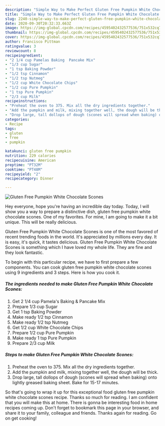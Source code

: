 ```yaml
---
description: "Simple Way to Make Perfect Gluten Free Pumpkin White Chocolate Scones"
title: "Simple Way to Make Perfect Gluten Free Pumpkin White Chocolate Scones"
slug: 2240-simple-way-to-make-perfect-gluten-free-pumpkin-white-chocolate-scones
date: 2020-09-30T20:32:33.663Z
image: https://img-global.cpcdn.com/recipes/4595402432577536/751x532cq70/gluten-free-pumpkin-white-chocolate-scones-recipe-main-photo.jpg
thumbnail: https://img-global.cpcdn.com/recipes/4595402432577536/751x532cq70/gluten-free-pumpkin-white-chocolate-scones-recipe-main-photo.jpg
cover: https://img-global.cpcdn.com/recipes/4595402432577536/751x532cq70/gluten-free-pumpkin-white-chocolate-scones-recipe-main-photo.jpg
author: Francisco Pittman
ratingvalue: 3
reviewcount: 8
recipeingredient:
- "2 1/4 cup Pamelas Baking  Pancake Mix"
- "1/3 cup Sugar"
- "1 tsp Baking Powder"
- "1/2 tsp Cinnamon"
- "1/2 tsp Nutmeg"
- "1/2 cup White Chocolate Chips"
- "1/2 cup Pure Pumpkin"
- "1 tsp Pure Pumpkin"
- "2/3 cup Milk"
recipeinstructions:
- "Preheat the oven to 375. Mix all the dry ingredients together."
- "Add the pumpkin and milk, mixing together well, the dough will be thick."
- "Drop large, tall dollops of dough (scones will spread when baking) onto lightly greased baking sheet.  Bake for 15-17 minutes."
categories:
- Recipe
tags:
- gluten
- free
- pumpkin

katakunci: gluten free pumpkin 
nutrition: 229 calories
recipecuisine: American
preptime: "PT32M"
cooktime: "PT48M"
recipeyield: "2"
recipecategory: Dinner

---
```



![Gluten Free Pumpkin White Chocolate Scones](https://img-global.cpcdn.com/recipes/4595402432577536/751x532cq70/gluten-free-pumpkin-white-chocolate-scones-recipe-main-photo.jpg)

Hey everyone, hope you're having an incredible day today. Today, I will show you a way to prepare a distinctive dish, gluten free pumpkin white chocolate scones. One of my favorites. For mine, I am going to make it a bit unique. This will be really delicious.



Gluten Free Pumpkin White Chocolate Scones is one of the most favored of recent trending foods in the world. It's appreciated by millions every day. It is easy, it's quick, it tastes delicious. Gluten Free Pumpkin White Chocolate Scones is something which I have loved my whole life. They are fine and they look fantastic.


To begin with this particular recipe, we have to first prepare a few components. You can cook gluten free pumpkin white chocolate scones using 9 ingredients and 3 steps. Here is how you cook it.

<!--inarticleads1-->

##### The ingredients needed to make Gluten Free Pumpkin White Chocolate Scones:

1. Get 2 1/4 cup Pamela&#39;s Baking &amp; Pancake Mix
1. Prepare 1/3 cup Sugar
1. Get 1 tsp Baking Powder
1. Make ready 1/2 tsp Cinnamon
1. Make ready 1/2 tsp Nutmeg
1. Get 1/2 cup White Chocolate Chips
1. Prepare 1/2 cup Pure Pumpkin
1. Make ready 1 tsp Pure Pumpkin
1. Prepare 2/3 cup Milk




<!--inarticleads2-->

##### Steps to make Gluten Free Pumpkin White Chocolate Scones:

1. Preheat the oven to 375. Mix all the dry ingredients together.
1. Add the pumpkin and milk, mixing together well, the dough will be thick.
1. Drop large, tall dollops of dough (scones will spread when baking) onto lightly greased baking sheet.  Bake for 15-17 minutes.




So that's going to wrap it up for this exceptional food gluten free pumpkin white chocolate scones recipe. Thanks so much for reading. I am confident that you will make this at home. There is gonna be interesting food in home recipes coming up. Don't forget to bookmark this page in your browser, and share it to your family, colleague and friends. Thanks again for reading. Go on get cooking!
